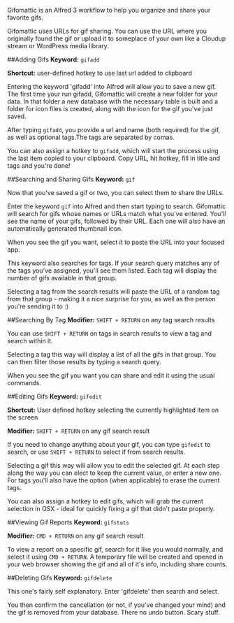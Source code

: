 Gifomattic is an Alfred 3 workflow to help you organize and share your favorite gifs.

Gifomattic uses URLs for gif sharing. You can use the URL where you originally found the gif or upload it to someplace of your own like a Cloudup stream or WordPress media library.

##Adding Gifs
**Keyword:** `gifadd`

**Shortcut:** user-defined hotkey to use last url added to clipboard

Entering the keyword 'gifadd' into Alfred will allow you to save a new gif. The first time your run gifadd, Gifomattic will create a new folder for your data. In that folder a new database with the necessary table is built and a folder for icon files is created, along with the icon for the gif you've just saved.

After typing `gifadd`, you provide a url and name (both required) for the gif, as well as optional tags.The tags are separated by comas.

You can also assign a hotkey to `gifadd`, which will start the process using the last item copied to your clipboard. Copy URL, hit hotkey, fill in title and tags and you're done!

##Searching and Sharing Gifs
**Keyword:** `gif`

Now that you've saved a gif or two, you can select them to share the URLs.

Enter the keyword `gif` into Alfred and then start typing to search. Gifomattic will search for gifs whose names or URLs match what you've entered. You'll see the name of your gifs, followed by their URL. Each one will also have an automatically generated thumbnail icon.

When you see the gif you want, select it to paste the URL into your focused app.

This keyword also searches for tags. If your search query matches any of the tags you've assigned, you'll see them listed. Each tag will display the number of gifs available in that group.

Selecting a tag from the search results will paste the URL of a random tag from that group - making it a nice surprise for you, as well as the person you're sending it to :)

##Searching By Tag
**Modifier:** `SHIFT + RETURN` on any tag search results

You can use `SHIFT + RETURN` on tags in search results to view a tag and search within it.

Selecting a tag this way will display a list of all the gifs in that group. You can then filter those results by typing a search query.

When you see the gif you want you can share and edit it using the usual commands.

##Editing  Gifs
**Keyword:** `gifedit`

**Shortcut:** User defined hotkey selecting the currently highlighted item on the screen

**Modifier:** `SHIFT + RETURN` on any gif search result

If you need to change anything about your gif, you can type `gifedit` to search, or use `SHIFT + RETURN` to select if from search results.

Selecting a gif this way will allow you to edit the selected gif. At each step along the way you can elect to keep the current value, or enter a new one. For tags you'll also have the option (when applicable) to erase the current tags.

You can also assign a hotkey to edit gifs, which will grab the current selection in OSX - ideal for quickly fixing a gif that didn't paste properly.

##Viewing Gif Reports
**Keyword:** `gifstats`

**Modifier:** `CMD + RETURN` on any gif search result

To view a report on a specific gif, search for it like you would normally, and select it using `CMD + RETURN`. A temporary file will be created and opened in your web browser showing the gif and all of it's info, including share counts.


##Deleting Gifs
**Keyword:** `gifdelete`

This one's fairly self explanatory. Enter 'gifdelete' then search and select.

You then confirm the cancellation (or not, if you've changed your mind) and the gif is removed from your database. There no undo button. Scary stuff.
